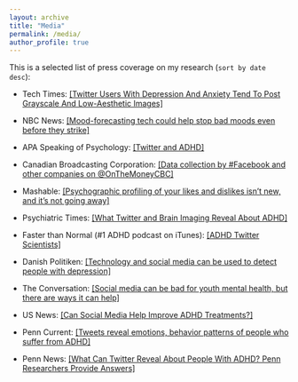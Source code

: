 ```yaml
---
layout: archive
title: "Media"
permalink: /media/
author_profile: true
---
```


This is a selected list of press coverage on my research (`sort by date desc`):

+ Tech Times: [[Twitter Users With Depression And Anxiety Tend To Post Grayscale And Low-Aesthetic Images]](https://www.techtimes.com/articles/243378/20190516/twitter-users-with-depression-and-anxiety.htm)

+ NBC News: [[Mood-forecasting tech could help stop bad moods even before they strike]](https://www.nbcnews.com/mach/science/mood-forecasting-tech-could-help-stop-bad-moods-even-they-ncna973241)

+ APA Speaking of Psychology: [[Twitter and ADHD]](http://www.apa.org/research/action/speaking-of-psychology/twitter-adhd.aspx)

+ Canadian Broadcasting Corporation: [[Data collection by #Facebook and other companies on @OnTheMoneyCBC]](https://twitter.com/OnTheMoneyCBC/status/982030121853894656)

+ Mashable: [[Psychographic profiling of your likes and dislikes isn’t new, and it’s not going away]](https://mashable.com/2018/03/27/science-behind--psychographics-cambridge-analytica-facebook/?utm_cid=hp-n-1#LYpUU6aANTqi
)

+ Psychiatric Times: [[What Twitter and Brain Imaging Reveal About ADHD]](http://www.psychiatrictimes.com/adhd/what-twitter-and-brain-imaging-reveal-about-adhd)

+ Faster than Normal (#1 ADHD podcast on iTunes): [[ADHD Twitter Scientists]](https://www.fasterthannormal.com/adhd-twitter-scientists/)

+ Danish Politiken: [[Technology and social media can be used to detect people with depression]](https://politiken.dk/viden/Tech/art6247436/Teknologi-og-sociale-medier-kan-bruges-til-at-opdage-folk-med-depression)

+ The Conversation: [[Social media can be bad for youth mental health, but there are ways it can help]](https://theconversation.com/social-media-can-be-bad-for-youth-mental-health-but-there-are-ways-it-can-help-87613)

+ US News: [[Can Social Media Help Improve ADHD Treatments?]](https://health.usnews.com/health-care/patient-advice/articles/2017-12-06/can-social-media-help-improve-adhd-treatments)

+ Penn Current: [[Tweets reveal emotions, behavior patterns of people who suffer from ADHD]](https://penncurrent.upenn.edu/news/tweets-reveal-emotions-behavior-patterns-of-people-who-suffer-from-adhd)

+ Penn News: [[What Can Twitter Reveal About People With ADHD? Penn Researchers Provide Answers]](https://news.upenn.edu/news/what-can-twitter-reveal-about-people-adhd-penn-researchers-provide-answers)
